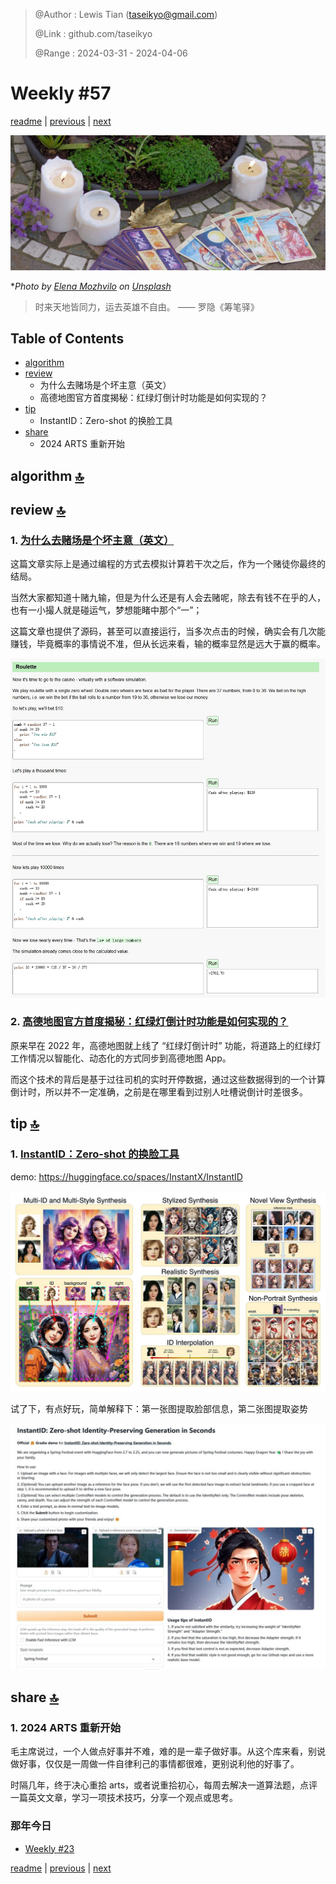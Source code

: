 > @Author  : Lewis Tian (taseikyo@gmail.com)
>
> @Link    : github.com/taseikyo
>
> @Range   : 2024-03-31 - 2024-04-06

# Weekly #57

[readme](../README.md) | [previous](202111W4.md) | [next](202404W2.md)

![](../images/2024/04/elena-mozhvilo-UKNVIsA2i_E-unsplash.jpg)

\**Photo by [Elena Mozhvilo](https://unsplash.com/@miracleday) on [Unsplash](https://unsplash.com/photos/a-table-topped-with-candles-and-cards-next-to-a-potted-plant-UKNVIsA2i_E)*

> 时来天地皆同力，运去英雄不自由。 —— 罗隐《筹笔驿》

## Table of Contents

- [algorithm](#algorithm-)
- [review](#review-)
    - 为什么去赌场是个坏主意（英文）
    - 高德地图官方首度揭秘：红绿灯倒计时功能是如何实现的？
- [tip](#tip-)
    - InstantID：Zero-shot 的换脸工具
- [share](#share-)
    - 2024 ARTS 重新开始

## algorithm [🔝](#weekly-57)

## review [🔝](#weekly-57)

### 1. [为什么去赌场是个坏主意（英文）](https://easylang.dev/apps/tutorial_mcarlo.html)

这篇文章实际上是通过编程的方式去模拟计算若干次之后，作为一个赌徒你最终的结局。

当然大家都知道十赌九输，但是为什么还是有人会去赌呢，除去有钱不在乎的人，也有一小撮人就是碰运气，梦想能睹中那个“一”；

这篇文章也提供了源码，甚至可以直接运行，当多次点击的时候，确实会有几次能赚钱，毕竟概率的事情说不准，但从长远来看，输的概率显然是远大于赢的概率。

![](../images/2024/04/law_of_large_numbers.jpg)

### 2. [高德地图官方首度揭秘：红绿灯倒计时功能是如何实现的？](https://mp.weixin.qq.com/s/3_LNM62zoHaJsmvAryujEw)

原来早在 2022 年，高德地图就上线了 “红绿灯倒计时” 功能，将道路上的红绿灯工作情况以智能化、动态化的方式同步到高德地图 App。

而这个技术的背后是基于过往司机的实时开停数据，通过这些数据得到的一个计算倒计时，所以并不一定准确，之前是在哪里看到过别人吐槽说倒计时差很多。

## tip [🔝](#weekly-57)

### 1. [InstantID：Zero-shot 的换脸工具](https://github.com/InstantID/InstantID)

demo: https://huggingface.co/spaces/InstantX/InstantID

![](../images/2024/04/applications.jpg)

试了下，有点好玩，简单解释下：第一张图提取脸部信息，第二张图提取姿势

![](../images/2024/04/instantid.jpg)

## share [🔝](#weekly-57)

### 1. 2024 ARTS 重新开始

毛主席说过，一个人做点好事并不难，难的是一辈子做好事。从这个库来看，别说做好事，仅仅是一周做一件自律利己的事情都很难，更别说利他的好事了。

时隔几年，终于决心重拾 arts，或者说重拾初心，每周去解决一道算法题，点评一篇英文文章，学习一项技术技巧，分享一个观点或思考。

### 那年今日

- [Weekly #23](202104W1.md)

[readme](../README.md) | [previous](202111W4.md) | [next](202404W2.md)

